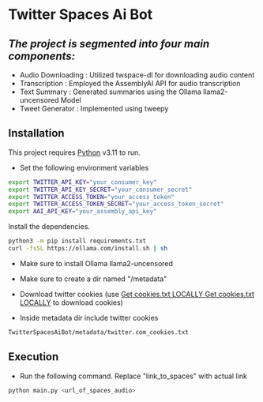 # Twitter Spaces Ai Bot
## _The project is segmented into four main components:_



- Audio Downloading      :   Utilized twspace-dl for downloading audio content
- Transcription          :   Employed the AssemblyAI API for audio transcription
- Text Summary           :   Generated summaries using the Ollama llama2-uncensored Model
- Tweet Generator        :   Implemented using tweepy


## Installation

This project requires [Python](https://www.python.org/downloads/release/python-3110/) v3.11 to run.

- Set the following environment variables 

```sh
export TWITTER_API_KEY="your_consumer_key"
export TWITTER_API_KEY_SECRET="your_consumer_secret"
export TWITTER_ACCESS_TOKEN="your_access_token"
export TWITTER_ACCESS_TOKEN_SECRET="your_access_token_secret"
export AAI_API_KEY="your_assembly_api_key"
```

Install the dependencies.

```sh
python3 -m pip install requirements.txt
curl -fsSL https://ollama.com/install.sh | sh
```
- Make sure to install Ollama llama2-uncensored
  
- Make sure to create a dir named "/metadata"
  
- Download twitter cookies (use [Get cookies.txt LOCALLY
Get cookies.txt LOCALLY](https://chromewebstore.google.com/detail/get-cookiestxt-locally/cclelndahbckbenkjhflpdbgdldlbecc?hl=en) to download cookies)

- Inside metadata dir include twitter cookies

```sh
TwitterSpacesAiBot/metadata/twitter.com_cookies.txt
```

## Execution

- Run the following command. Replace "link_to_spaces" with actual link
```sh
python main.py <url_of_spaces_audio>
```




